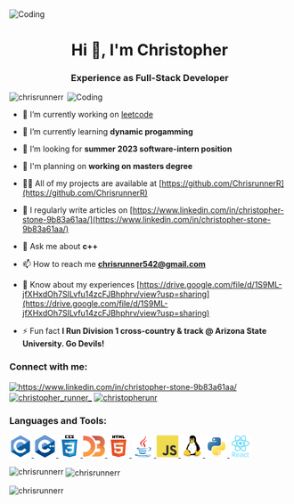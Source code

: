 <img align="center" alt="Coding" width="1600" length="480" src="https://i.pinimg.com/originals/e5/9a/b1/e59ab161ec469cf9c08ea6908652926c.gif">
<h1 align="center">Hi 👋, I'm Christopher</h1>
<h3 align="center">Experience as Full-Stack Developer</h3>
<img align="right" alt="Coding" width="400" src="https://img3.pillowfort.social/posts/583e06ca981f7a3904fd.gif">
<p align="left"> <img src="https://komarev.com/ghpvc/?username=chrisrunnerr&label=Profile%20views&color=0e75b6&style=flat" alt="chrisrunnerr" /> </p>

- 🔭 I’m currently working on [leetcode](https://leetcode.com/ChristopheRunR/)

- 🌱 I’m currently learning **dynamic progamming**

- 👯 I’m looking for **summer 2023 software-intern position**

- 🤝 I'm planning on **working on masters degree**

- 👨‍💻 All of my projects are available at [https://github.com/ChrisrunnerR](https://github.com/ChrisrunnerR)

- 📝 I regularly write articles on [https://www.linkedin.com/in/christopher-stone-9b83a61aa/](https://www.linkedin.com/in/christopher-stone-9b83a61aa/)

- 💬 Ask me about **c++**

- 📫 How to reach me **chrisrunner542@gmail.com**

- 📄 Know about my experiences [https://drive.google.com/file/d/1S9ML-jfXHxdOh7SILvfu14zcFJBhphrv/view?usp=sharing](https://drive.google.com/file/d/1S9ML-jfXHxdOh7SILvfu14zcFJBhphrv/view?usp=sharing)

- ⚡ Fun fact **I Run Division 1 cross-country & track @ Arizona State University. Go Devils!**

<h3 align="left">Connect with me:</h3>
<p align="left">
<a href="https://linkedin.com/in/https://www.linkedin.com/in/christopher-stone-9b83a61aa/" target="blank"><img align="center" src="https://raw.githubusercontent.com/rahuldkjain/github-profile-readme-generator/master/src/images/icons/Social/linked-in-alt.svg" alt="https://www.linkedin.com/in/christopher-stone-9b83a61aa/" height="30" width="40" /></a>
<a href="https://instagram.com/christopher_runner_" target="blank"><img align="center" src="https://raw.githubusercontent.com/rahuldkjain/github-profile-readme-generator/master/src/images/icons/Social/instagram.svg" alt="christopher_runner_" height="30" width="40" /></a>
<a href="https://www.leetcode.com/christopherunr" target="blank"><img align="center" src="https://raw.githubusercontent.com/rahuldkjain/github-profile-readme-generator/master/src/images/icons/Social/leet-code.svg" alt="christopherunr" height="30" width="40" /></a>
</p>

<h3 align="left">Languages and Tools:</h3>
<p align="left"> <a href="https://www.cprogramming.com/" target="_blank" rel="noreferrer"> <img src="https://raw.githubusercontent.com/devicons/devicon/master/icons/c/c-original.svg" alt="c" width="40" height="40"/> </a> <a href="https://www.w3schools.com/cpp/" target="_blank" rel="noreferrer"> <img src="https://raw.githubusercontent.com/devicons/devicon/master/icons/cplusplus/cplusplus-original.svg" alt="cplusplus" width="40" height="40"/> </a> <a href="https://www.w3schools.com/css/" target="_blank" rel="noreferrer"> <img src="https://raw.githubusercontent.com/devicons/devicon/master/icons/css3/css3-original-wordmark.svg" alt="css3" width="40" height="40"/> </a> <a href="https://d3js.org/" target="_blank" rel="noreferrer"> <img src="https://raw.githubusercontent.com/devicons/devicon/master/icons/d3js/d3js-original.svg" alt="d3js" width="40" height="40"/> </a> <a href="https://www.w3.org/html/" target="_blank" rel="noreferrer"> <img src="https://raw.githubusercontent.com/devicons/devicon/master/icons/html5/html5-original-wordmark.svg" alt="html5" width="40" height="40"/> </a> <a href="https://www.java.com" target="_blank" rel="noreferrer"> <img src="https://raw.githubusercontent.com/devicons/devicon/master/icons/java/java-original.svg" alt="java" width="40" height="40"/> </a> <a href="https://developer.mozilla.org/en-US/docs/Web/JavaScript" target="_blank" rel="noreferrer"> <img src="https://raw.githubusercontent.com/devicons/devicon/master/icons/javascript/javascript-original.svg" alt="javascript" width="40" height="40"/> </a> <a href="https://www.linux.org/" target="_blank" rel="noreferrer"> <img src="https://raw.githubusercontent.com/devicons/devicon/master/icons/linux/linux-original.svg" alt="linux" width="40" height="40"/> </a> <a href="https://www.python.org" target="_blank" rel="noreferrer"> <img src="https://raw.githubusercontent.com/devicons/devicon/master/icons/python/python-original.svg" alt="python" width="40" height="40"/> </a> <a href="https://reactjs.org/" target="_blank" rel="noreferrer"> <img src="https://raw.githubusercontent.com/devicons/devicon/master/icons/react/react-original-wordmark.svg" alt="react" width="40" height="40"/> </a> </p>

<p><img align="left" src="https://github-readme-stats.vercel.app/api/top-langs?username=chrisrunnerr&show_icons=true&locale=en&layout=compact" alt="chrisrunnerr" /></p>

<p>&nbsp;<img align="center" src="https://github-readme-stats.vercel.app/api?username=chrisrunnerr&show_icons=true&locale=en" alt="chrisrunnerr" /></p>

<p><img align="center" src="https://github-readme-streak-stats.herokuapp.com/?user=chrisrunnerr&" alt="chrisrunnerr" /></p>
